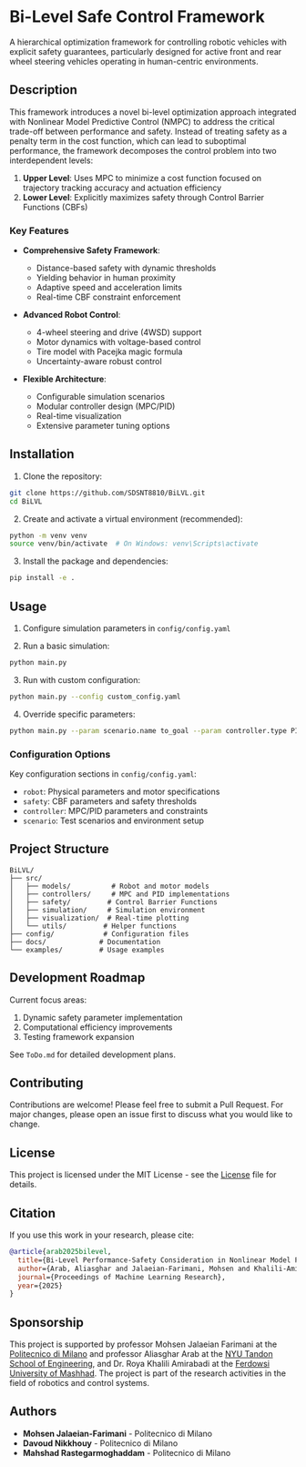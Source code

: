 # Bi-Level Safe Control Framework

A hierarchical optimization framework for controlling robotic vehicles with explicit safety guarantees, particularly designed for active front and rear wheel steering vehicles operating in human-centric environments.

## Description

This framework introduces a novel bi-level optimization approach integrated with Nonlinear Model Predictive Control (NMPC) to address the critical trade-off between performance and safety. Instead of treating safety as a penalty term in the cost function, which can lead to suboptimal performance, the framework decomposes the control problem into two interdependent levels:

1. **Upper Level**: Uses MPC to minimize a cost function focused on trajectory tracking accuracy and actuation efficiency
2. **Lower Level**: Explicitly maximizes safety through Control Barrier Functions (CBFs)

### Key Features

- **Comprehensive Safety Framework**: 
  - Distance-based safety with dynamic thresholds
  - Yielding behavior in human proximity
  - Adaptive speed and acceleration limits
  - Real-time CBF constraint enforcement

- **Advanced Robot Control**:
  - 4-wheel steering and drive (4WSD) support
  - Motor dynamics with voltage-based control
  - Tire model with Pacejka magic formula
  - Uncertainty-aware robust control

- **Flexible Architecture**:
  - Configurable simulation scenarios
  - Modular controller design (MPC/PID)
  - Real-time visualization
  - Extensive parameter tuning options

## Installation

1. Clone the repository:
```bash
git clone https://github.com/SDSNT8810/BiLVL.git
cd BiLVL
```

2. Create and activate a virtual environment (recommended):
```bash
python -m venv venv
source venv/bin/activate  # On Windows: venv\Scripts\activate
```

3. Install the package and dependencies:
```bash
pip install -e .
```

## Usage

1. Configure simulation parameters in `config/config.yaml`

2. Run a basic simulation:
```bash
python main.py
```

3. Run with custom configuration:
```bash
python main.py --config custom_config.yaml
```

4. Override specific parameters:
```bash
python main.py --param scenario.name to_goal --param controller.type PID
```

### Configuration Options

Key configuration sections in `config/config.yaml`:
- `robot`: Physical parameters and motor specifications
- `safety`: CBF parameters and safety thresholds
- `controller`: MPC/PID parameters and constraints
- `scenario`: Test scenarios and environment setup

## Project Structure

```
BiLVL/
├── src/
│   ├── models/          # Robot and motor models
│   ├── controllers/     # MPC and PID implementations
│   ├── safety/         # Control Barrier Functions
│   ├── simulation/     # Simulation environment
│   ├── visualization/  # Real-time plotting
│   └── utils/         # Helper functions
├── config/            # Configuration files
├── docs/             # Documentation
└── examples/         # Usage examples
```

## Development Roadmap

Current focus areas:
1. Dynamic safety parameter implementation
2. Computational efficiency improvements
3. Testing framework expansion

See `ToDo.md` for detailed development plans.

## Contributing

Contributions are welcome! Please feel free to submit a Pull Request. For major changes, please open an issue first to discuss what you would like to change.

## License

This project is licensed under the MIT License - see the [License](LICENSE) file for details.

## Citation

If you use this work in your research, please cite:

```bibtex
@article{arab2025bilevel,
  title={Bi-Level Performance-Safety Consideration in Nonlinear Model Predictive Control},
  author={Arab, Aliasghar and Jalaeian-Farimani, Mohsen and Khalili-Amirabadi, Roya, and Nikkhouy, Davoud and Rastegarmoghaddam, Mahshad},
  journal={Proceedings of Machine Learning Research},
  year={2025}
}
```

## Sponsorship
This project is supported by professor Mohsen Jalaeian Farimani at the [Politecnico di Milano](https://www.polimi.it/en/) and professor Aliasghar Arab at the [NYU Tandon School of Engineering](https://engineering.nyu.edu/), and Dr. Roya Khalili Amirabadi at the [Ferdowsi University of Mashhad](https://en.um.ac.ir/). The project is part of the research activities in the field of robotics and control systems.


## Authors
- **Mohsen Jalaeian-Farimani** - Politecnico di Milano
- **Davoud Nikkhouy** - Politecnico di Milano
- **Mahshad Rastegarmoghaddam** - Politecnico di Milano
